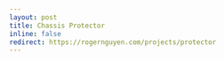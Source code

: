 ```yaml
---
layout: post
title: Chassis Protector
inline: false
redirect: https://rogernguyen.com/projects/protector
---
```

